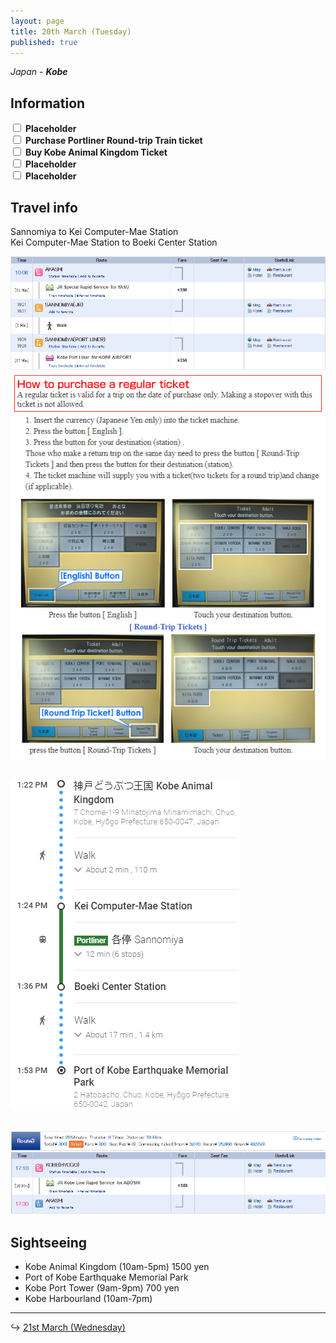 ```yaml
---
layout: page
title: 20th March (Tuesday)
published: true
---
```


*Japan - **Kobe***

## Information

<div><input class="box" type="checkbox" name="201" /><label type="text" class="strikethrough"> <b>Placeholder</b></label><br /><input class="box" type="checkbox" name="202" /><label type="text" class="strikethrough"> <b>Purchase Portliner Round-trip Train ticket</b></label><br /><input class="box" type="checkbox" name="203" /><label type="text" class="strikethrough"> <b>Buy Kobe Animal Kingdom Ticket</b></label><br /><input class="box" type="checkbox" name="204" /><label type="text" class="strikethrough"> <b>Placeholder</b></label><br /><input class="box" type="checkbox" name="205" /><label type="text" class="strikethrough"> <b>Placeholder</b></label></div>

## Travel info

Sannomiya to Kei Computer-Mae Station<br>Kei Computer-Mae Station to Boeki Center Station

![](/uploads/versions/akashieanimalking---x----879-317x---.PNG)![](/uploads/versions/kobeportliner---x----570-701x---.PNG)

## ![](/uploads/versions/animalkingtokobe---x----367-529x---.PNG)

## ![](/uploads/versions/kobetoakashi---x----879-229x---.PNG)

## Sightseeing

* Kobe Animal Kingdom (10am-5pm) 1500 yen
* Port of Kobe Earthquake Memorial Park
* Kobe Port Tower (9am-9pm) 700 yen
* Kobe Harbourland (10am-7pm)

---

↪ [21st March (Wednesday)](/days/week2/21mar)